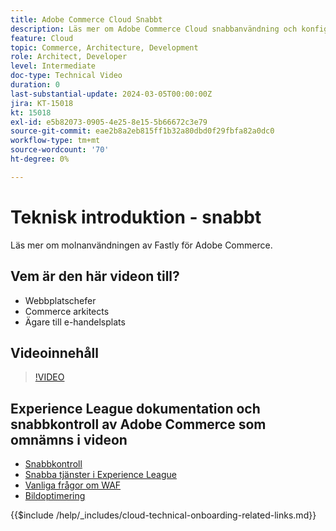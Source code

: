 ```yaml
---
title: Adobe Commerce Cloud Snabbt
description: Läs mer om Adobe Commerce Cloud snabbanvändning och konfiguration.
feature: Cloud
topic: Commerce, Architecture, Development
role: Architect, Developer
level: Intermediate
doc-type: Technical Video
duration: 0
last-substantial-update: 2024-03-05T00:00:00Z
jira: KT-15018
kt: 15018
exl-id: e5b82073-0905-4e25-8e15-5b66672c3e79
source-git-commit: eae2b8a2eb815ff1b32a80dbd0f29fbfa82a0dc0
workflow-type: tm+mt
source-wordcount: '70'
ht-degree: 0%

---
```


# Teknisk introduktion - snabbt

Läs mer om molnanvändningen av Fastly för Adobe Commerce.

## Vem är den här videon till?

- Webbplatschefer
- Commerce arkitects
- Ägare till e-handelsplats

## Videoinnehåll

>[!VIDEO](https://video.tv.adobe.com/v/3432804?learn=on&captions=swe)

## Experience League dokumentation och snabbkontroll av Adobe Commerce som omnämns i videon

- [Snabbkontroll](https://adobe-commerce-tester.freetls.fastly.net/adobe-commerce-tester/)
- [Snabba tjänster i Experience League](https://experienceleague.adobe.com/docs/commerce-cloud-service/user-guide/cdn/fastly.html?lang=sv-SE)
- [Vanliga frågor om WAF](https://experienceleague.adobe.com/docs/commerce-knowledge-base/kb/faq/web-application-firewall-waf-powered-by-fastly-the-faq.html?lang=sv-SE)
- [Bildoptimering](https://experienceleague.adobe.com/docs/commerce-operations/implementation-playbook/best-practices/development/image-optimization.html?lang=sv-SE)

{{$include /help/_includes/cloud-technical-onboarding-related-links.md}}
